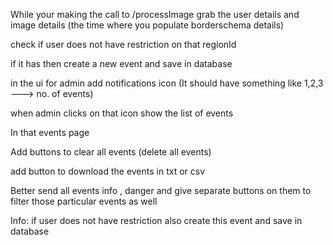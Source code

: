 While your making the call to /processImage grab the user details and image details (the time where you populate borderschema details)

check if user does not have restriction on that regionId 

if it has then create a new event and save in database

in the ui for admin add notifications icon (It should have something like 1,2,3 ---> no. of events)

when admin clicks on that icon show the list of events 

In that events page 

Add buttons to clear all events (delete all events)

add button to download the events in txt or csv

Better send all events info , danger  and give separate buttons on them to filter those particular events as well 

Info: if user does not have restriction also create this event and save in database
